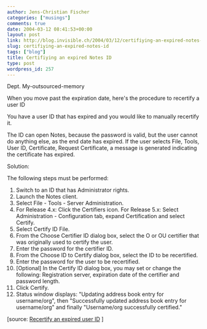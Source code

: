 ```yaml
---
author: Jens-Christian Fischer
categories: ["musings"]
comments: true
date: 2004-03-12 08:41:53+00:00
layout: post
link: http://blog.invisible.ch/2004/03/12/certifiying-an-expired-notes-id/
slug: certifiying-an-expired-notes-id
tags: ["blog"]
title: Certifiying an expired Notes ID
type: post
wordpress_id: 257
---
```


Dept. My-outsourced-memory

When you move past the expiration date, here's the procedure to recertify a user ID
<!-- more -->
You have a user ID that has expired and you would like to manually recertify it.

The ID can open Notes, because the password is valid, but the user cannot do anything else, as the end date has expired. If the user selects File, Tools, User ID, Certificate, Request Certificate, a message is generated indicating the certificate has expired.

Solution:

The following steps must be performed:

1. Switch to an ID that has Administrator rights.
2. Launch the Notes client.
3. Select File - Tools - Server Administration.
4. For Release 4.x: Click the Certifiers icon. For Release 5.x: Select Administration - Configuration tab, expand Certification and select Certify.
5. Select Certify ID File.
6. From the Choose Certifier ID dialog box, select the O or OU certifier that was originally used to certify the user.
7. Enter the password for the certifier ID.
8. From the Choose ID to Certify dialog box, select the ID to be recertified.
9. Enter the password for the user to be recertified.
10. [Optional] In the Certify ID dialog box, you may set or change the following: Registration server, expiration date of the certifier and password length.
11. Click Certify.
12. Status window displays: "Updating address book entry for username/org", then "Successfully updated address book entry for username/org" and finally "Username/org successfully certified."


[source: [Recertify an expired user ID](http://www-10.lotus.com/ldd/46dom.nsf/55c38d716d632d9b8525689b005ba1c0/f9adecb11dbcb64185256b650051bac8?OpenDocument&Highlight=0,certify,expired,id) ]

